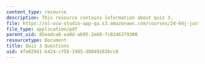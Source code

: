 ```yaml
---
content_type: resource
description: This resource contains information about quiz 3.
file: https://ol-ocw-studio-app-qa.s3.amazonaws.com/courses/24-04j-justice-spring-2012/4fe02941b424cf581985d8049283bcc8_MIT24_04JS12_quiz3.pdf
file_type: application/pdf
parent_uid: 85eadca6-ea0d-ab95-2e68-7c82d6379300
resourcetype: Document
title: Quiz 3 Questions
uid: 4fe02941-b424-cf58-1985-d8049283bcc8
---
```

